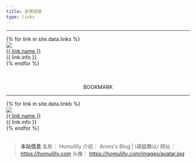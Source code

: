```yaml
---
title: 友情链接
type: links
---
```


---- 
<div class="links-content">
    <div class="link-navigation">
        {% for link in site.data.links %}
        <div class="card"><img class="ava nomediumzoom" src="{{ link.avatar }}" />
            <div class="card-header">
                <div><a href="{{ link.site }}" target="_blank"> {{ link.name }}</a> </div>
                <div class="info">{{ link.info }}</div>
            </div>
        </div>
        {% endfor %}
    </div>
</div>

<br />
<br />
<p class="site-title" style="text-align: center">BOOKMARK</p>

---- 

<div class="links-content">
    <div class="link-navigation">
        {% for link in site.data.linkb %}
        <div class="card"><img class="ava nomediumzoom" src="{{ link.avatar }}" />
            <div class="card-header">
                <div><a href="{{ link.site }}" target="_blank"> {{ link.name }}</a> </div>
                <div class="info">{{ link.info }}</div>
            </div>
        </div>
        {% endfor %}
    </div>
</div>

<br />

> **本站信息** 
名称： Homulilly
介绍： Aroes's Blog | \萌脇舞以/
网址： https://homulilly.com
头像： https://homulilly.com/images/avatar.jpg
